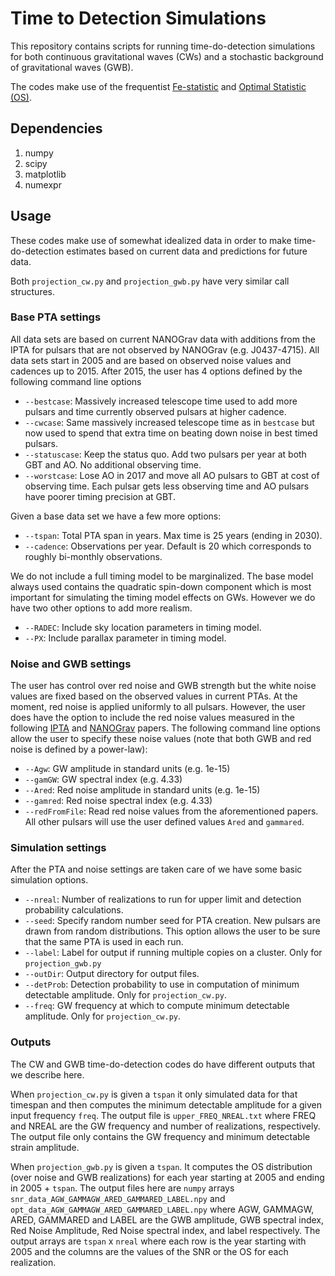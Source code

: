 # Time to Detection Simulations

This repository contains scripts for running time-do-detection simulations
for both continuous gravitational waves (CWs) and a stochastic background
of gravitational waves (GWB).

The codes make use of the frequentist [Fe-statistic](http://adsabs.harvard.edu/abs/2012ApJ...756..175E) and
[Optimal Statistic (OS)](http://adsabs.harvard.edu/abs/2015PhRvD..91d4048C).


## Dependencies

1. numpy
2. scipy
3. matplotlib
4. numexpr

## Usage

These codes make use of somewhat idealized data in order to make time-do-detection
estimates based on current data and predictions for future data.

Both `projection_cw.py` and `projection_gwb.py` have very similar call
structures.

### Base PTA settings

All data sets are based on current NANOGrav data with additions from the IPTA
for pulsars that are not observed by NANOGrav (e.g. J0437-4715). All data sets
start in 2005 and are based on observed noise values and cadences up to 2015.
After 2015, the user has 4 options defined by the following command line options

* `--bestcase`: Massively increased telescope time used to add more pulsars and
time currently observed pulsars at higher cadence.
* `--cwcase`: Same massively increased telescope time as in `bestcase` but now
used to spend that extra time on beating down noise in best timed pulsars.
* `--statuscase`: Keep the status quo. Add two pulsars per year at both GBT
and AO. No additional observing time.
* `--worstcase`: Lose AO in 2017 and move all AO pulsars to GBT at cost of
observing time. Each pulsar gets less observing time and AO pulsars have poorer
timing precision at GBT.

Given a base data set we have a few more options:

* `--tspan`: Total PTA span in years. Max time is 25 years (ending in 2030).
* `--cadence`: Observations per year. Default is 20 which corresponds to
roughly bi-monthly observations.


We do not include a full timing model to be marginalized. The base model
always used contains the quadratic spin-down component which is most important
for simulating the timing model effects on GWs. However we do have two other
options to add more realism.

* `--RADEC`: Include sky location parameters in timing model.
* `--PX`: Include parallax parameter in timing model.

### Noise and GWB settings

The user has control over red noise and GWB strength but the white noise values
are fixed based on the observed values in current PTAs. At the moment, red noise
is applied uniformly to all pulsars. However, the user does have the option to
include the red noise values measured in the following [IPTA](http://adsabs.harvard.edu/abs/2016MNRAS.458.2161L)
and [NANOGrav](http://adsabs.harvard.edu/abs/2015ApJ...813...65T) papers.
The following command line options allow the user to specify these noise values
(note that both GWB and red noise is defined by a power-law):

* `--Agw`: GW amplitude in standard units (e.g. 1e-15)
* `--gamGW`: GW spectral index (e.g. 4.33)
* `--Ared`: Red noise amplitude in standard units (e.g. 1e-15)
* `--gamred`: Red noise spectral index (e.g. 4.33)
* `--redFromFile`: Read red noise values from the aforementioned papers. All
other pulsars will use the user defined values `Ared` and `gammared`.

### Simulation settings

After the PTA and noise settings are taken care of we have some basic
simulation options.

* `--nreal`: Number of realizations to run for upper limit and detection
probability calculations.
* `--seed`: Specify random number seed for PTA creation. New pulsars are drawn
from random distributions. This option allows the user to be sure that the same
PTA is used in each run.
* `--label`: Label for output if running multiple copies on a cluster. Only
for `projection_gwb.py`
* `--outDir`: Output directory for output files.
* `--detProb`: Detection probability to use in computation of minimum
detectable amplitude. Only for `projection_cw.py`.
* `--freq`: GW frequency at which to compute minimum detectable amplitude.
Only for `projection_cw.py`.


### Outputs

The CW and GWB time-do-detection codes do have different outputs that we
describe here.

When `projection_cw.py` is given a `tspan` it only simulated data for that
timespan and then computes the minimum detectable amplitude for a given
input frequency `freq`.  The output file is `upper_FREQ_NREAL.txt` where
FREQ and NREAL are the GW frequency and number of realizations, respectively.
The output file only contains the GW frequency and minimum detectable strain
amplitude.

When `projection_gwb.py` is given a `tspan`. It computes the OS distribution (over noise and GWB realizations) for each year starting at 2005 and ending
in 2005 + `tspan`. The output files here are `numpy` arrays `snr_data_AGW_GAMMAGW_ARED_GAMMARED_LABEL.npy`  and
`opt_data_AGW_GAMMAGW_ARED_GAMMARED_LABEL.npy` where AGW, GAMMAGW, ARED,
GAMMARED and LABEL are the GWB amplitude, GWB spectral index, Red Noise Amplitude, Red Noise spectral index, and label respectively. The output arrays
are `tspan` x `nreal` where each row is the year starting with 2005 and the
columns are the values of the SNR or the OS for each realization.
